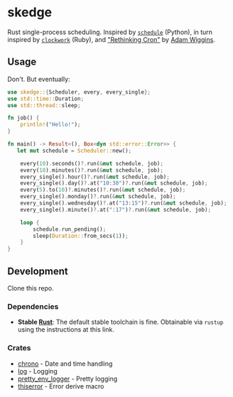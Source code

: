 # skedge

Rust single-process scheduling.  Inspired by [`schedule`](https://github.com/dbader/schedule) (Python), in turn inspired by [`clockwork`](https://github.com/Rykian/clockwork) (Ruby), and ["Rethinking Cron"](https://adam.herokuapp.com/past/2010/4/13/rethinking_cron/) by [Adam Wiggins](https://github.com/adamwiggins).

## Usage

Don't.  But eventually:

```rust
use skedge::{Scheduler, every, every_single};
use std::time::Duration;
use std::thread::sleep;

fn job() {
    println!("Hello!");
}

fn main() -> Result<(), Box<dyn std::error::Error>> {
   let mut schedule = Scheduler::new();

    every(10).seconds()?.run(&mut schedule, job);
    every(10).minutes()?.run(&mut schedule, job);
    every_single().hour()?.run(&mut schedule, job);
    every_single().day()?.at("10:30")?.run(&mut schedule, job);
    every(5).to(10)?.minutes()?.run(&mut schedule, job);
    every_single().monday()?.run(&mut schedule, job);
    every_single().wednesday()?.at("13:15")?.run(&mut schedule, job);
    every_single().minute()?.at(":17")?.run(&mut schedule, job);

    loop {
        schedule.run_pending();
        sleep(Duration::from_secs(1));
    }
}
```

## Development

Clone this repo.

### Dependencies
 
* **Stable [Rust](https://www.rust-lang.org/tools/install)**:  The default stable toolchain is fine.  Obtainable via `rustup` using the instructions at this link.

### Crates

* [chrono](https://github.com/chronotope/chrono) - Date and time handling
* [log](https://github.com/rust-lang/log) - Logging
* [pretty_env_logger](https://github.com/seanmonstar/pretty-env-logger) - Pretty logging
* [thiserror](https://github.com/dtolnay/thiserror) - Error derive macro
